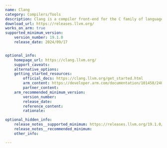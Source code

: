 ```yaml
---
name: Clang
category: Compilers/Tools
description: Clang is a compiler front-end for the C family of languages, which is built as part of the LLVM compiler infrastructure project.
download_url: https://releases.llvm.org/
works_on_arm: true
supported_minimum_version:
    version_number: 19.1.0
    release_date: 2024/09/17


optional_info:
    homepage_url: https://clang.llvm.org/
    support_caveats:
    alternative_options:
    getting_started_resources:
        official_docs: https://clang.llvm.org/get_started.html
        arm_content: https://developer.arm.com/documentation/101458/2404/Supporting-reference-information/Clang-and-LLVM-documentation
        partner_content:
    arm_recommended_minimum_version:
        version_number:
        release_date:
        reference_content:
        rationale:

optional_hidden_info:
    release_notes__supported_minimum: https://releases.llvm.org/19.1.0/tools/clang/docs/ReleaseNotes.html#arm-and-aarch64-support
    release_notes__recommended_minimum:
    other_info:

---
```

